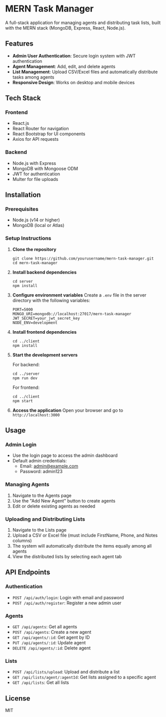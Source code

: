 # MERN Task Manager

A full-stack application for managing agents and distributing task lists, built with the MERN stack (MongoDB, Express, React, Node.js).

## Features

- **Admin User Authentication**: Secure login system with JWT authentication
- **Agent Management**: Add, edit, and delete agents
- **List Management**: Upload CSV/Excel files and automatically distribute tasks among agents
- **Responsive Design**: Works on desktop and mobile devices

## Tech Stack

### Frontend

- React.js
- React Router for navigation
- React Bootstrap for UI components
- Axios for API requests

### Backend

- Node.js with Express
- MongoDB with Mongoose ODM
- JWT for authentication
- Multer for file uploads

## Installation

### Prerequisites

- Node.js (v14 or higher)
- MongoDB (local or Atlas)

### Setup Instructions

1. **Clone the repository**

   ```
   git clone https://github.com/yourusername/mern-task-manager.git
   cd mern-task-manager
   ```

2. **Install backend dependencies**

   ```
   cd server
   npm install
   ```

3. **Configure environment variables**
   Create a `.env` file in the server directory with the following variables:

   ```
   PORT=5000
   MONGO_URI=mongodb://localhost:27017/mern-task-manager
   JWT_SECRET=your_jwt_secret_key
   NODE_ENV=development
   ```

4. **Install frontend dependencies**

   ```
   cd ../client
   npm install
   ```

5. **Start the development servers**

   For backend:

   ```
   cd ../server
   npm run dev
   ```

   For frontend:

   ```
   cd ../client
   npm start
   ```

6. **Access the application**
   Open your browser and go to `http://localhost:3000`

## Usage

### Admin Login

- Use the login page to access the admin dashboard
- Default admin credentials:
  - Email: admin@example.com
  - Password: admin123

### Managing Agents

1. Navigate to the Agents page
2. Use the "Add New Agent" button to create agents
3. Edit or delete existing agents as needed

### Uploading and Distributing Lists

1. Navigate to the Lists page
2. Upload a CSV or Excel file (must include FirstName, Phone, and Notes columns)
3. The system will automatically distribute the items equally among all agents
4. View the distributed lists by selecting each agent tab

## API Endpoints

### Authentication

- `POST /api/auth/login`: Login with email and password
- `POST /api/auth/register`: Register a new admin user

### Agents

- `GET /api/agents`: Get all agents
- `POST /api/agents`: Create a new agent
- `GET /api/agents/:id`: Get agent by ID
- `PUT /api/agents/:id`: Update agent
- `DELETE /api/agents/:id`: Delete agent

### Lists

- `POST /api/lists/upload`: Upload and distribute a list
- `GET /api/lists/agent/:agentId`: Get lists assigned to a specific agent
- `GET /api/lists`: Get all lists

## License

MIT
